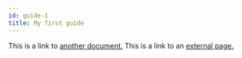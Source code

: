 ```yaml
---
id: guide-1
title: My first guide
---
```


This is a link to [another document.](/docs/en/doc3.md)
This is a link to an [external page.](http://www.example.com)
